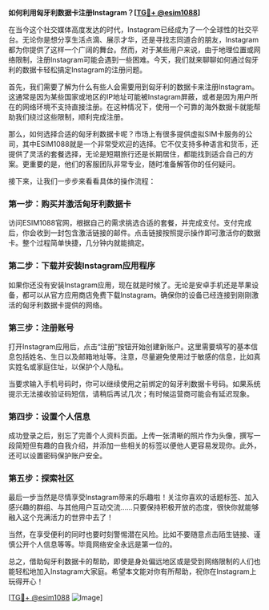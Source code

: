 **如何利用匈牙利数据卡注册Instagram？[[TG💪+ @esim1088](https://t.me/s/esim1088)]**

在当今这个社交媒体高度发达的时代，Instagram已经成为了一个全球性的社交平台。无论你是想分享生活点滴、展示才华，还是寻找志同道合的朋友，Instagram都为你提供了这样一个广阔的舞台。然而，对于某些用户来说，由于地理位置或网络限制，注册Instagram可能会遇到一些困难。今天，我们就来聊聊如何通过匈牙利的数据卡轻松搞定Instagram的注册问题。

首先，我们需要了解为什么有些人会需要用到匈牙利的数据卡来注册Instagram。这通常是因为某些国家或地区的IP地址可能被Instagram屏蔽，或者是因为用户所在的网络环境不支持直接注册。在这种情况下，使用一个可靠的海外数据卡就能帮助我们绕过这些限制，顺利完成注册。

那么，如何选择合适的匈牙利数据卡呢？市场上有很多提供虚拟SIM卡服务的公司，其中ESIM1088就是一个非常受欢迎的选择。它不仅支持多种语言和货币，还提供了灵活的套餐选择，无论是短期旅行还是长期居住，都能找到适合自己的方案。更重要的是，他们的客服团队非常专业，随时准备解答你的任何疑问。

接下来，让我们一步步来看看具体的操作流程：

### 第一步：购买并激活匈牙利数据卡

访问ESIM1088官网，根据自己的需求挑选合适的套餐，并完成支付。支付完成后，你会收到一封包含激活链接的邮件。点击链接按照提示操作即可激活你的数据卡。整个过程简单快捷，几分钟内就能搞定。

### 第二步：下载并安装Instagram应用程序

如果你还没有安装Instagram应用，现在就是时候了。无论是安卓手机还是苹果设备，都可以从官方应用商店免费下载Instagram。确保你的设备已经连接到刚刚激活的匈牙利数据卡提供的网络。

### 第三步：注册账号

打开Instagram应用后，点击“注册”按钮开始创建新账户。这里需要填写的基本信息包括姓名、生日以及邮箱地址等。注意，尽量避免使用过于敏感的信息，比如真实姓名或家庭住址，以保护个人隐私。

当要求输入手机号码时，你可以继续使用之前绑定的匈牙利数据卡号码。如果系统提示无法接收验证码短信，请稍后再试几次；有时候运营商可能会有延迟现象。

### 第四步：设置个人信息

成功登录之后，别忘了完善个人资料页面。上传一张清晰的照片作为头像，撰写一段简短但有趣的自我介绍，并添加一些相关的标签以便他人更容易发现你。此外，还可以设置密码保护账户安全。

### 第五步：探索社区

最后一步当然是尽情享受Instagram带来的乐趣啦！关注你喜欢的话题标签、加入感兴趣的群组、与其他用户互动交流……只要保持积极开放的态度，很快你就能够融入这个充满活力的世界中去了！

当然，在享受便利的同时也要时刻警惕潜在风险。比如不要随意点击陌生链接、谨慎公开个人信息等等。毕竟网络安全永远是第一位的。

总之，借助匈牙利数据卡的帮助，即使是身处偏远地区或是受到网络限制的人们也能轻松地加入Instagram大家庭。希望本文能对你有所帮助，祝你在Instagram上玩得开心！

[[TG💪+ @esim1088](https://t.me/s/esim1088) ![Image](https://i.postimg.cc/4NQfJmqS/Snipaste-2025-05-13-00-14-12.png)]